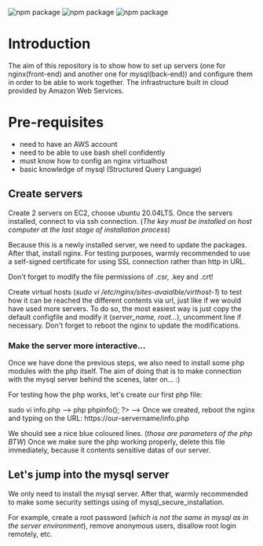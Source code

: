 ![npm package](https://img.shields.io/badge/nginx-1.18.0-brightgreen.svg)
![npm package](https://img.shields.io/badge/php_fpm-7.4.3-blue.svg)
![npm package](https://img.shields.io/badge/mysql-8.0.25-orange.svg)

<h1>Introduction</h1>
The aim of this repository is to show how to set up servers (one for nginx(front-end) and another one for mysql(back-end)) and configure them in order to be able to work together.
The infrastructure built in cloud provided by Amazon Web Services.

<h1>Pre-requisites</h1>

- need to have an AWS account
- need to be able to use bash shell confidently
- must know how to config an nginx virtualhost
- basic knowledge of mysql (Structured Query Language)

<h2>Create servers</h2>

Create 2 servers on EC2, choose ubuntu 20.04LTS. Once the servers installed, connect to via ssh connection. (*The key must be installed on host computer at the last stage of installation process*)

Because this is a newly installed server, we need to update the packages. After that, install nginx.
For testing purposes, warmly recommended to use a self-signed certificate for using SSL connection rather than http in URL.

Don't forget to modify the file permissions of .csr, .key and .crt!

Create virtual hosts (*sudo vi /etc/nginx/sites-avaialble/virthost-1*) to test how it can be reached the different contents via url, just like if we would have used more servers.
To do so, the most easiest way is just copy the default configfile and modify it (*server_name, root...*), uncomment line if necessary.
Don't forget to reboot the nginx to update the modifications.

<h3>Make the server more interactive...</h3>
Once we have done the previous steps, we also need to install some php modules with the php itself.
The aim of doing that is to make connection with the mysql server behind the scenes, later on... :)

For testing how the php works, let's create our first php file:

sudo vi info.php --> php phpinfo(); ?> --> Once we created, reboot the nginx and typing on the URL: https://our-servername/info.php

We should see a nice blue coloured lines. (*those are parameters of the php BTW*)
Once we make sure the php working properly, delete this file immediately, because it contents sensitive datas of our server.

<h2>Let's jump into the mysql server</h2>

We only need to install the mysql server. After that, warmly recommended to make some security settings using of mysql_secure_installation.

For example, create a root password (*which is not the same in mysql as in the server environment*), remove anonymous users, disallow root login remotely, etc.
